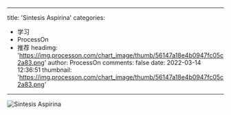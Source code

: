 
---
title: 'Sintesis Aspirina'
categories: 
 - 学习
 - ProcessOn
 - 推荐
headimg: 'https://img.processon.com/chart_image/thumb/56147a18e4b0947fc05c2a83.png'
author: ProcessOn
comments: false
date: 2022-03-14 12:36:51
thumbnail: 'https://img.processon.com/chart_image/thumb/56147a18e4b0947fc05c2a83.png'
---

<div>   
<img class="thumb" alt="Sintesis Aspirina" src="https://img.processon.com/chart_image/thumb/56147a18e4b0947fc05c2a83.png" referrerpolicy="no-referrer">
<p></p>  
</div>
            